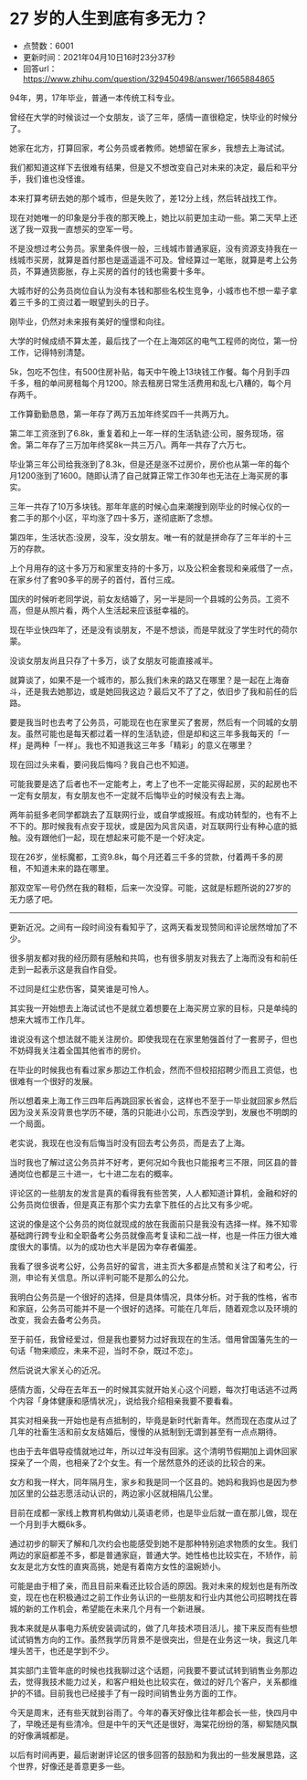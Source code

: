 # 27 岁的人生到底有多无力？
- 点赞数：6001
- 更新时间：2021年04月10日16时23分37秒
- 回答url：https://www.zhihu.com/question/329450498/answer/1665884865
<body>
 <p data-pid="ndT9JC_E">94年，男，17年毕业，普通一本传统工科专业。</p>
 <p data-pid="8nW72eyS">曾经在大学的时候谈过一个女朋友，谈了三年，感情一直很稳定，快毕业的时候分了。</p>
 <p data-pid="9IZv8G9P">她家在北方，打算回家，考公务员或者教师。她想留在家乡，我想去上海试试。</p>
 <p data-pid="hyinbzpz">我们都知道这样下去很难有结果，但是又不想改变自己对未来的决定，最后和平分手，我们谁也没怪谁。</p>
 <p data-pid="YVg0IOVd">本来打算考研去她的那个城市，但是失败了，差12分上线，然后转战找工作。</p>
 <p data-pid="VawrPqHv">现在对她唯一的印象是分手夜的那天晚上，她比以前更加主动一些。第二天早上还送了我一双我一直想买的空军一号。</p>
 <p data-pid="y2KkTgyQ">不是没想过考公务员。家里条件很一般，三线城市普通家庭，没有资源支持我在一线城市买房，就算是首付那也是遥遥遥不可及。曾经算过一笔账，就算是考上公务员，不算通货膨胀，存上买房的首付的钱也需要十多年。</p>
 <p data-pid="9gZbec9y">大城市好的公务员岗位自认为没有本钱和那些名校生竞争，小城市也不想一辈子拿着三千多的工资过着一眼望到头的日子。</p>
 <p data-pid="CeeRKtyK">刚毕业，仍然对未来报有美好的憧憬和向往。</p>
 <p data-pid="10CQZFxY">大学的时候成绩不算太差，最后找了一个在上海郊区的电气工程师的岗位，第一份工作，记得特别清楚。</p>
 <p data-pid="dTWm0Tds">5k，包吃不包住，有500住房补贴，每天中午晚上13块钱工作餐。每个月到手四千多，租的单间房租每个月1200。除去租房日常生活费用和乱七八糟的，每个月存两千。</p>
 <p data-pid="M2aczbub">工作算勤勤恳恳，第一年存了两万五加年终奖四千一共两万九。</p>
 <p data-pid="Jmh6DII8">第二年工资涨到了6.8k，重复着和上一年一样的生活轨迹:公司，服务现场，宿舍。第二年存了三万加年终奖8k一共三万八。两年一共存了六万七。</p>
 <p data-pid="Px6gFclK">毕业第三年公司给我涨到了8.3k，但是还是涨不过房价，房价也从第一年的每个月1200涨到了1600。随即认清了自己就算正常工作30年也无法在上海买房的事实。</p>
 <p data-pid="PsUXuFR-">三年一共存了10万多块钱。那年年底的时候心血来潮搜到刚毕业的时候心仪的一套二手的那个小区，平均涨了四十多万，遂彻底断了念想。</p>
 <p data-pid="tWhmPpm3">第四年，生活状态:没房，没车，没女朋友。唯一有的就是拼命存了三年半的十三万的存款。</p>
 <p data-pid="ghdACrlc">上个月用存的这十多万万和家里支持的十多万，以及公积金套现和亲戚借了一点，在家乡付了套90多平的房子的首付，首付三成。</p>
 <p data-pid="pjaVnXN4">国庆的时候听老同学说，前女友结婚了，另一半是同一个县城的公务员。工资不高，但是从照片看，两个人生活起来应该挺幸福的。</p>
 <p data-pid="ed_bU095">现在毕业快四年了，还是没有谈朋友，不是不想谈，而是早就没了学生时代的荷尔蒙。</p>
 <p data-pid="batxLK2v">没谈女朋友尚且只存了十多万，谈了女朋友可能直接减半。</p>
 <p data-pid="CAGik9st">就算谈了，如果不是一个城市的，那么我们未来的路又在哪里？是一起在上海奋斗，还是我去她那边，或是她回我这边？最后又不了了之，依旧步了我和前任的后路。</p>
 <p data-pid="hDgSf6vE">要是我当时也去考了公务员，可能现在也在家里买了套房，然后有一个同城的女朋友。虽然可能也是每天都过着一样的生活轨迹，但是却和这三年多我每天的「一样」是两种「一样」。我也不知道我这三年多「精彩」的意义在哪里？</p>
 <p data-pid="tPaiSl91">现在回过头来看，要问我后悔吗？我自己也不知道。</p>
 <p data-pid="YyPonOoA">可能我要是选了后者也不一定能考上，考上了也不一定能买得起房，买的起房也不一定有女朋友，有女朋友也不一定就不后悔毕业的时候没有去上海。</p>
 <p data-pid="GQ8H990o">两年前挺多老同学都跳去了互联网行业，或自学或报班。有成功转型的，也有不上不下的。那时候我有点安于现状，或是因为风言风语，对互联网行业有种心底的抵触。没有跟他们一起，现在想起来可能不是一个好决定。</p>
 <p data-pid="wmxg7EEH">现在26岁，坐标魔都，工资9.8k，每个月还着三千多的贷款，付着两千多的房租，不知道未来的路在哪里。</p>
 <p data-pid="fTZ3Ctbs">那双空军一号仍然在我的鞋柜，后来一次没穿。可能，这就是标题所说的27岁的无力感了吧。</p>
 <hr>
 <p data-pid="JcPtOpaJ">更新近况。之间有一段时间没有看知乎了，这两天看发现赞同和评论居然增加了不少。</p>
 <p data-pid="5h9Puob4">很多朋友都对我的经历颇有感触和共鸣，也有很多朋友对我去了上海而没有和前任走到一起表示这是我自作自受。</p>
 <p data-pid="gFWU-ILu">不过同是红尘悲伤客，莫笑谁是可怜人。</p>
 <p data-pid="hZvfS5_N">其实我一开始想去上海试试也不是就立着想要在上海买房立家的目标，只是单纯的想来大城市工作几年。</p>
 <p data-pid="-S9vl5jc">谁说没有这个想法就不能关注房价。即使我现在在家里勉强首付了一套房子，但也不妨碍我关注着全国其他省市的房价。</p>
 <p data-pid="UP7TeGxP">在毕业的时候我也有看过家乡那边工作机会，然而不但校招招聘少而且工资低，也很难有一个很好的发展。</p>
 <p data-pid="bFYTaF_V">所以想着来上海工作三四年后再跳回家长省会，这样也不至于一毕业就回家乡然后因为没关系没背景也学历不硬，落的只能进小公司，东西没学到，发展也不明朗的一个局面。</p>
 <p data-pid="KHPg0BE8">老实说，我现在也没有后悔当时没有回去考公务员，而是去了上海。</p>
 <p data-pid="afTl7yGe">当时我也了解过这公务员并不好考，更何况如今我也只能报考三不限，同区县的普通岗位也都是三十进一，七十进二左右的概率。</p>
 <p data-pid="QMXek7F7">评论区的一些朋友的发言是真的看得我有些苦笑，人人都知道计算机，金融和好的公务员岗位很香，但是真正有那个实力去拿下胜任的占比又有多少呢。</p>
 <p data-pid="-u5UIQns">这说的像是这个公务员的岗位就现成的放在我面前只是我没有选择一样。殊不知零基础跨行跨专业和全职备考公务员就像高考复读和二战一样，也是一件压力很大难度很大的事情。以为的成功也大半是因为幸存者偏差。</p>
 <p data-pid="tsMzZDR9">我看了很多说考公好，公务员好的留言，进主页大多都是点赞和关注了和考公，行测，申论有关信息。所以评判可能不是那么的公允。</p>
 <p data-pid="Dr_TBoaV">我明白公务员是一个很好的选择，但是具体情况，具体分析。对于我的性格，省市和家庭，公务员可能并不是一个很好的选择。可能在几年后，随着观念以及环境的改变，我会去备考公务员。</p>
 <p data-pid="RcAMihK0">至于前任，我曾经爱过，但是我也要努力过好我现在的生活。借用曾国藩先生的一句话「物来顺应，未来不迎，当时不杂，既过不恋」。</p>
 <p data-pid="tmxRcAqE">然后说说大家关心的近况。</p>
 <p data-pid="lyRojtfL">感情方面，父母在去年五一的时候其实就开始关心这个问题，每次打电话逃不过两个内容「身体健康和感情状况」，说给我介绍相亲我要不要看看。</p>
 <p data-pid="OWfrUCzg">其实对相亲我一开始也是有点抵制的，毕竟是新时代新青年。然而现在态度从过了几年的社畜生活和前女友结婚后，慢慢的从抵制到无谓到甚至有一点点期待。</p>
 <p data-pid="rIzUR4Vi">也由于去年倡导疫情就地过年，所以过年没有回家。这个清明节假期加上调休回家探亲了一个周，也相亲了2个女生。有一个居然意外的还谈的比较合的来。</p>
 <p data-pid="ul6hCXEl">女方和我一样大，同年隔月生，家乡和我是同一个区县的。她妈和我妈也是因为参加区里的公益志愿活动认识的，两边家小区就相隔几公里。</p>
 <p data-pid="dXkx8asK">目前在成都一家线上教育机构做幼儿英语老师，也是毕业后就一直在那儿做，现在一个月到手大概6k多。</p>
 <p data-pid="3LWZ0Tsw">通过初步的聊天了解和几次约会也能感受到她不是那种特别追求物质的女生。我们两边的家庭都差不多，都是普通家庭，普通大学。她性格也比较实在，不矫作，前女友是北方女性的直爽高挑，她是有着南方女性的温婉娇小。</p>
 <p data-pid="T1EfL0j7">可能是由于相了亲，而且目前来看还比较合适的原因。我对未来的规划也是有所改变，现在也在积极通过之前工作业务认识的一些朋友和行业内其他公司招聘找在蓉城的新的工作机会，希望能在未来几个月有一个新进展。</p>
 <p data-pid="bh_ZWPtg">我本来就是从事电力系统安装调试的，做了几年技术项目活儿，接下来反而有些想试试销售方向的工作。虽然我学历背景不是很突出，但是在业务这一块，我这几年埋头苦干，也还是学到不少。</p>
 <p data-pid="42RYYRMN">其实部门主管年底的时候也找我聊过这个话题，问我要不要试试转到销售业务那边去，觉得我技术能力过关，和客户相处也比较实在，做过的好几个客户，关系都维护的不错。目前我也已经接手了有一段时间销售业务方面的工作。</p>
 <p data-pid="JaZhwpah">今天是周末，还有些天就到谷雨了。今年的春天好像比往年都会长一些，快四月中了，早晚还是有些清冷。但是中午的天气还是很好，海棠花纷纷的落，柳絮随风飘的好像满城都是。</p>
 <p data-pid="FhoHbhh5">以后有时间再更，最后谢谢评论区的很多回答的鼓励和为我出的一些发展思路，这个世界，好像还是善意更多一些。</p>
</body>